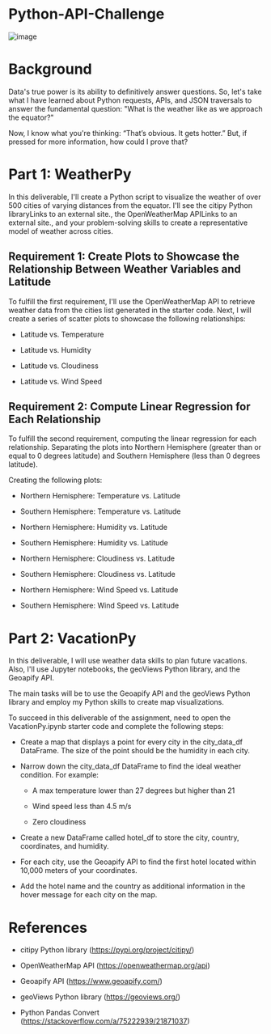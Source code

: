 # Python-API-Challenge

![image](https://github.com/RaphaelSheikh/python-api-challenge/assets/166172978/9537dc8c-e7b0-41d2-818b-4f706f474631)

# Background

Data's true power is its ability to definitively answer questions. So, let's take what I have learned about Python requests, APIs, and JSON traversals to answer the fundamental question: "What is the weather like as we approach the equator?"

Now, I know what you're thinking: “That’s obvious. It gets hotter.” But, if pressed for more information, how could I prove that?

# Part 1: WeatherPy

In this deliverable, I'll create a Python script to visualize the weather of over 500 cities of varying distances from the equator. I'll see the citipy Python libraryLinks to an external site., the OpenWeatherMap APILinks to an external site., and your problem-solving skills to create a representative model of weather across cities.

## Requirement 1: Create Plots to Showcase the Relationship Between Weather Variables and Latitude
To fulfill the first requirement, I'll use the OpenWeatherMap API to retrieve weather data from the cities list generated in the starter code. Next, I will create a series of scatter plots to showcase the following relationships:

* Latitude vs. Temperature

* Latitude vs. Humidity

* Latitude vs. Cloudiness

* Latitude vs. Wind Speed

## Requirement 2: Compute Linear Regression for Each Relationship
To fulfill the second requirement, computing the linear regression for each relationship. Separating the plots into Northern Hemisphere (greater than or equal to 0 degrees latitude) and Southern Hemisphere (less than 0 degrees latitude).

Creating the following plots:

* Northern Hemisphere: Temperature vs. Latitude

* Southern Hemisphere: Temperature vs. Latitude

* Northern Hemisphere: Humidity vs. Latitude

* Southern Hemisphere: Humidity vs. Latitude

* Northern Hemisphere: Cloudiness vs. Latitude

* Southern Hemisphere: Cloudiness vs. Latitude

* Northern Hemisphere: Wind Speed vs. Latitude

* Southern Hemisphere: Wind Speed vs. Latitude

# Part 2: VacationPy
In this deliverable, I will use weather data skills to plan future vacations. Also, I'll use Jupyter notebooks, the geoViews Python library, and the Geoapify API.

The main tasks will be to use the Geoapify API and the geoViews Python library and employ my Python skills to create map visualizations.

To succeed in this deliverable of the assignment, need to open the VacationPy.ipynb starter code and complete the following steps:

* Create a map that displays a point for every city in the city_data_df DataFrame. The size of the point should be the humidity in each city.

* Narrow down the city_data_df DataFrame to find the ideal weather condition. For example:

  * A max temperature lower than 27 degrees but higher than 21

  * Wind speed less than 4.5 m/s

  * Zero cloudiness

* Create a new DataFrame called hotel_df to store the city, country, coordinates, and humidity.

* For each city, use the Geoapify API to find the first hotel located within 10,000 meters of your coordinates.

* Add the hotel name and the country as additional information in the hover message for each city on the map.

# References

* citipy Python library (https://pypi.org/project/citipy/)
  
* OpenWeatherMap API (https://openweathermap.org/api)

* Geoapify API (https://www.geoapify.com/)

* geoViews Python library (https://geoviews.org/)

* Python Pandas Convert (https://stackoverflow.com/a/75222939/21871037)

